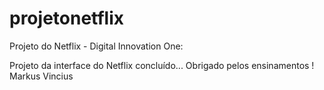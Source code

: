 # projetonetflix
Projeto do Netflix - Digital Innovation One:

Projeto da interface do Netflix concluído...
Obrigado pelos ensinamentos !
Markus Vincius
